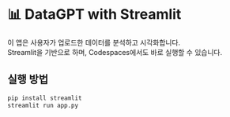# 📊 DataGPT with Streamlit

이 앱은 사용자가 업로드한 데이터를 분석하고 시각화합니다.  
Streamlit을 기반으로 하며, Codespaces에서도 바로 실행할 수 있습니다.

## 실행 방법
```bash
pip install streamlit
streamlit run app.py
